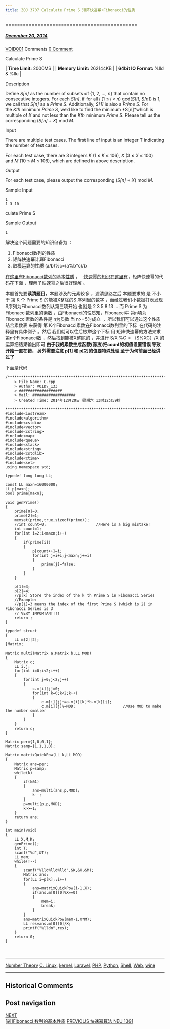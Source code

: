 ```yaml
---
title: ZOJ 3707 Calculate Prime S 矩阵快速幂+Fibonacci的性质
---
```

=============================================



#####  [December 20, 2014](https://web.archive.org/web/20201020201305/https://void-shana.moe/acmalgo/number-theory/zoj-3707-calculate-prime-s-%e7%9f%a9%e9%98%b5%e5%bf%ab%e9%80%9f%e5%b9%82fibonacci%e7%9a%84%e6%80%a7%e8%b4%a8.html "7:56 pm") 
[VOID001](https://web.archive.org/web/20201020201305/https://void-shana.moe/author/void001 "View all posts by VOID001") Comments  [0 Comment](https://web.archive.org/web/20201020201305/https://void-shana.moe/acmalgo/number-theory/zoj-3707-calculate-prime-s-%e7%9f%a9%e9%98%b5%e5%bf%ab%e9%80%9f%e5%b9%82fibonacci%e7%9a%84%e6%80%a7%e8%b4%a8.html#respond)





Calculate Prime S



| **Time Limit:** 2000MS |  | **Memory Limit:** 262144KB |  | **64bit IO Format:** %lld & %llu |




Description



Define *S[n]* as the number of subsets of {1, 2, …, *n*} that contain no consecutive integers. For each *S[n]*, if for all *i* (1 ≤ *i* < *n*) gcd(*S[i]*, *S[n]*) is 1, we call that *S[n]* as a *Prime S*. Additionally, *S[1]* is also a *Prime S*. For the *Kth* minimum *Prime S*, we’d like to find the minimum *S[n]*which is multiple of *X* and not less than the *Kth* minimum *Prime S*. Please tell us the corresponding (*S[n]* ÷ *X*) mod *M*.





Input



There are multiple test cases. The first line of input is an integer T indicating the number of test cases.


For each test case, there are 3 integers *K* (1 ≤ *K* ≤ 106), *X* (3 ≤ *X* ≤ 100) and *M* (10 ≤ *M* ≤ 106), which are defined in above description.





Output



For each test case, please output the corresponding (*S[n]* ÷ *X*) mod *M*.





Sample Input




```
1
1 3 10
```



culate Prime S  

Sample Output 


```
1
```



解决这个问题需要的知识储备为 ：


1. Fibonacci数列的性质
2. 矩阵快速幂计算Fibonacci
3. 取模运算的性质 (a/b)%c=(a%b*c)/b


[在这里有Fibonacci数列的基本性质](https://web.archive.org/web/20201020201305/http://1.voidword.sinaapp.com/%e8%bd%acfibonacci-%e6%95%b0%e5%88%97%e7%9a%84%e5%9f%ba%e6%9c%ac%e6%80%a7%e8%b4%a8/ "[转]Fibonacci 数列的基本性质") ，   [快速幂的知识在这里有](https://web.archive.org/web/20201020201305/http://1.voidword.sinaapp.com/%e5%bf%ab%e9%80%9f%e5%b9%82%e7%ae%97%e6%b3%95-neu-1391/ "快速幂算法 NEU 1391")，矩阵快速幂的代码在下面 ，理解了快速幂之后很好理解 。


本题首先要**读清题目**，本题涉及的元素较多 ，滤清思路之后 本题要求的 是 不小于 第 K 个 Prime S 的能被X整除的S 序列里的数字 ，而经过我们小数据打表发现 S序列为Fibonacci数列从第三项开始 也就是 2 3 5 8 13 … 而 Prime S 为 Fibonacci数列里的素数 ，由Fibonacci的性质知，Fibonacci中 第n项为Fibonacci素数的条件是 n为质数 当 n>=5时成立  ，所以我们可以通过这个性质 结合素数表 来获得 第 K个Fibonacci素数在Fibonacci数列里的下标  在代码的注释里有具体例子 。然后 我们就可以往后枚举这个下标 用 矩阵快速幂的方法来求第n个Fibonacci数 ，然后找到能被X整除的 ，并进行 S/X %C = （S%XC）/X 的运算把结果输出即可 **由于我的素数生成函数(筛法)把count的初值设置错误 导致开始一直在错， 另外需要注意 p[1] 和 p[2]的值要特殊处理 至于为何前面已经讲过了**


下面是代码



```
/*************************************************************************
    > File Name: C.cpp
    > Author: VOID\_133
    > ################### 
    > Mail: ################### 
    > Created Time: 2014年12月20日 星期六 13时12分59秒
 ************************************************************************/
#include<iostream>
#include<algorithm>
#include<cstdio>
#include<vector>
#include<cstring>
#include<map>
#include<queue>
#include<stack>
#include<string>
#include<cstdlib>
#include<ctime>
#include<set>
using namespace std;

typedef long long LL;

const LL maxn=16000000;
LL p[maxn];
bool prime[maxn];

void genPrime()
{
	prime[0]=0;
	prime[2]=1;
	memset(prime,true,sizeof(prime));
	//int count=0;						//Here is a big mistake!
	int count=1;						
	for(int i=2;i<maxn;i++)
	{
		if(prime[i])
		{
			p[count++]=i;	
			for(int j=i+i;j<maxn;j+=i)
			{
				prime[j]=false;
			}
		}
	}

	p[1]=3;
	p[2]=4;
	//p[k] Store the index of the k th Prime S in Fibonacci Series
	//Example:
	//p[1]=3 means the index of the first Prime S (which is 2) in Fibonacci Series is 3 
	// VERY IMPORTANT!!!
	return ;
}

typedef struct 
{
	LL m[2][2];
}Matrix;

Matrix multi(Matrix a,Matrix b,LL MOD)
{
	Matrix c;
	LL i,j;
	for(int i=0;i<2;i++)
	{
		for(int j=0;j<2;j++)
		{
			c.m[i][j]=0;
			for(int k=0;k<2;k++)
			{
				c.m[i][j]+=a.m[i][k]*b.m[k][j];
				c.m[i][j]%=MOD;						//Use MOD to make the number smaller
			}
		}
	}
	return c;
}

Matrix per={1,0,0,1};
Matrix samp={1,1,1,0};

Matrix matrixQuickPow(LL k,LL MOD)
{
	Matrix ans=per;
	Matrix p=samp;
	while(k)
	{
		if(k&1)
		{
			ans=multi(ans,p,MOD);
			k--;
		}
		p=multi(p,p,MOD);
		k>>=1;
	}
	return ans;
}

int main(void)
{
	LL X,M,K;
	genPrime();
	int T;
	scanf("%d",&T);
	LL mem;
	while(T--)
	{
		scanf("%lld%lld%lld",&K,&X,&M);
		Matrix ans;
		for(LL i=p[K];;i++)
		{
			ans=matrixQuickPow(i-1,X);
			if(ans.m[0][0]%X==0)
			{
				mem=i;
				break;
			}
		}
		ans=matrixQuickPow(mem-1,X*M);
		LL res=ans.m[0][0]/X;
		printf("%lldn",res);
	}
	return 0;
}
```

 






---


[Number Theory](https://web.archive.org/web/20201020201305/https://void-shana.moe/category/acmalgo/number-theory) [C. Linux](https://web.archive.org/web/20201020201305/https://void-shana.moe/tag/c-linux), [kernel](https://web.archive.org/web/20201020201305/https://void-shana.moe/tag/kernel), [Laravel](https://web.archive.org/web/20201020201305/https://void-shana.moe/tag/laravel), [PHP](https://web.archive.org/web/20201020201305/https://void-shana.moe/tag/php), [Python](https://web.archive.org/web/20201020201305/https://void-shana.moe/tag/python), [Shell](https://web.archive.org/web/20201020201305/https://void-shana.moe/tag/shell), [Web](https://web.archive.org/web/20201020201305/https://void-shana.moe/tag/web), [wine](https://web.archive.org/web/20201020201305/https://void-shana.moe/tag/wine) 






------------------------
## Historical Comments
Post navigation
---------------
[NEXT  
[转]Fibonacci 数列的基本性质](https://web.archive.org/web/20201020201305/https://void-shana.moe/acmalgo/%e8%bd%acfibonacci-%e6%95%b0%e5%88%97%e7%9a%84%e5%9f%ba%e6%9c%ac%e6%80%a7%e8%b4%a8.html)
[PREVIOUS 
快速幂算法 NEU 1391](https://web.archive.org/web/20201020201305/https://void-shana.moe/acmalgo/%e5%bf%ab%e9%80%9f%e5%b9%82%e7%ae%97%e6%b3%95-neu-1391.html)

            